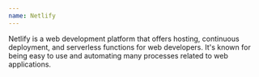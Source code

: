 ```yaml
---
name: Netlify
---
```


Netlify is a web development platform that offers hosting, continuous deployment, and serverless functions for web developers. It's known for being easy to use and automating many processes related to web applications.